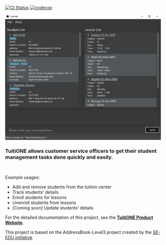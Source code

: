 [![CI Status](https://github.com/AY2122S1-CS2103T-F13-4/tp/workflows/Java%20CI/badge.svg)](https://github.com/AY2122S1-CS2103T-F13-4/tp/actions)
[![codecov](https://codecov.io/gh/AY2122S1-CS2103T-F13-4/tp/branch/master/graph/badge.svg?token=2Q2DXU84EP)](https://codecov.io/gh/AY2122S1-CS2103T-F13-4/tp)

![Ui](docs/images/Ui.png)

### TuitiONE allows customer service officers to get their student management tasks done quickly and easily.
<br>

Example usages:
* Add and remove students from the tuition center
* Track students’ details
* Enroll students for lessons
* Unenroll students from lessons
* [Coming soon] Update students’ details

For the detailed documentation of this project, see the **[TuitiONE Product Website](https://ay2122s1-cs2103t-f13-4.github.io/tp/)**.

This project is based on the AddressBook-Level3 project created by the [SE-EDU initiative](https://se-education.org).
